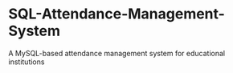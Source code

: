 # SQL-Attendance-Management-System
A MySQL-based attendance management system for educational institutions
